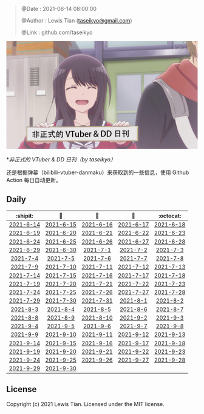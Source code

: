 > @Date    : 2021-06-14 08:00:00
>
> @Author  : Lewis Tian (taseikyo@gmail.com)
>
> @Link    : github.com/taseikyo

![](../images/daily.jpg)

\**非正式的 VTuber & DD 日刊（by taseikyo）*

还是根据弹幕（bilibili-vtuber-danmaku）来获取到的一些信息，使用 Github Action 每日自动更新。

## Daily

|            :shipit:            |        :jack_o_lantern:        |             :beer:             |           :fish_cake:          |            :octocat:           |
|:------------------------------:|:------------------------------:|:------------------------------:|:------------------------------:|:------------------------------:|
| [2021-6-14](docs/2021-6-14.md) | [2021-6-15](docs/2021-6-15.md) | [2021-6-16](docs/2021-6-16.md) | [2021-6-17](docs/2021-6-17.md) | [2021-6-18](docs/2021-6-18.md) |
| [2021-6-19](docs/2021-6-19.md) | [2021-6-20](docs/2021-6-20.md) | [2021-6-21](docs/2021-6-21.md) | [2021-6-22](docs/2021-6-22.md) | [2021-6-23](docs/2021-6-23.md) |
| [2021-6-24](docs/2021-6-24.md) | [2021-6-25](docs/2021-6-25.md) | [2021-6-26](docs/2021-6-26.md) | [2021-6-27](docs/2021-6-27.md) | [2021-6-28](docs/2021-6-28.md) |
| [2021-6-29](docs/2021-6-29.md) | [2021-6-30](docs/2021-6-30.md) | [2021-7-1](docs/2021-7-1.md) | [2021-7-2](docs/2021-7-2.md) | [2021-7-3](docs/2021-7-3.md) |
| [2021-7-4](docs/2021-7-4.md) | [2021-7-5](docs/2021-7-5.md) | [2021-7-6](docs/2021-7-6.md) | [2021-7-7](docs/2021-7-7.md) | [2021-7-8](docs/2021-7-8.md) |
| [2021-7-9](docs/2021-7-9.md) | [2021-7-10](docs/2021-7-10.md) | [2021-7-11](docs/2021-7-11.md) | [2021-7-12](docs/2021-7-12.md) | [2021-7-13](docs/2021-7-13.md) |
| [2021-7-14](docs/2021-7-14.md) | [2021-7-15](docs/2021-7-15.md) | [2021-7-16](docs/2021-7-16.md) | [2021-7-17](docs/2021-7-17.md) | [2021-7-18](docs/2021-7-18.md) |
| [2021-7-19](docs/2021-7-19.md) | [2021-7-20](docs/2021-7-20.md) | [2021-7-21](docs/2021-7-21.md) | [2021-7-22](docs/2021-7-22.md) | [2021-7-23](docs/2021-7-23.md) |
| [2021-7-24](docs/2021-7-24.md) | [2021-7-25](docs/2021-7-25.md) | [2021-7-26](docs/2021-7-26.md) | [2021-7-27](docs/2021-7-27.md) | [2021-7-28](docs/2021-7-28.md) |
| [2021-7-29](docs/2021-7-29.md) | [2021-7-30](docs/2021-7-30.md) | [2021-7-31](docs/2021-7-31.md) | [2021-8-1](docs/2021-8-1.md) | [2021-8-2](docs/2021-8-2.md) |
| [2021-8-3](docs/2021-8-3.md) | [2021-8-4](docs/2021-8-4.md) | [2021-8-5](docs/2021-8-5.md) | [2021-8-6](docs/2021-8-6.md) | [2021-8-7](docs/2021-8-7.md) |
| [2021-8-8](docs/2021-8-8.md) | [2021-8-9](docs/2021-8-9.md) | [2021-8-10](docs/2021-8-10.md) | [2021-9-2](docs/2021-9-2.md) | [2021-9-3](docs/2021-9-3.md) |
| [2021-9-4](docs/2021-9-4.md) | [2021-9-5](docs/2021-9-5.md) | [2021-9-6](docs/2021-9-6.md) | [2021-9-7](docs/2021-9-7.md) | [2021-9-8](docs/2021-9-8.md) |
| [2021-9-9](docs/2021-9-9.md) | [2021-9-10](docs/2021-9-10.md) | [2021-9-11](docs/2021-9-11.md) | [2021-9-12](docs/2021-9-12.md) | [2021-9-13](docs/2021-9-13.md) |
| [2021-9-14](docs/2021-9-14.md) | [2021-9-15](docs/2021-9-15.md) | [2021-9-16](docs/2021-9-16.md) | [2021-9-17](docs/2021-9-17.md) | [2021-9-18](docs/2021-9-18.md) |
| [2021-9-19](docs/2021-9-19.md) | [2021-9-20](docs/2021-9-20.md) | [2021-9-21](docs/2021-9-21.md) | [2021-9-22](docs/2021-9-22.md) | [2021-9-23](docs/2021-9-23.md) |
| [2021-9-24](docs/2021-9-24.md) | [2021-9-25](docs/2021-9-25.md) | [2021-9-26](docs/2021-9-26.md) | [2021-9-27](docs/2021-9-27.md) | [2021-9-28](docs/2021-9-28.md) |
| [2021-9-29](docs/2021-9-29.md) | [2021-9-30](docs/2021-9-30.md) | | | | |

## License

Copyright (c) 2021 Lewis Tian. Licensed under the MIT license.
